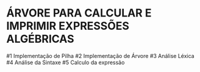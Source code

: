 # ÁRVORE PARA CALCULAR E IMPRIMIR EXPRESSÕES ALGÉBRICAS

#1 Implementação de Pilha
#2 Implementação de Árvore
#3 Análise Léxica
#4 Análise da Sintaxe
#5 Calculo da expressão
